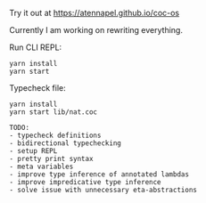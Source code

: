 Try it out at https://atennapel.github.io/coc-os

Currently I am working on rewriting everything.

Run CLI REPL:
```
yarn install
yarn start
```

Typecheck file:
```
yarn install
yarn start lib/nat.coc
```

```
TODO:
- typecheck definitions
- bidirectional typechecking
- setup REPL
- pretty print syntax
- meta variables
- improve type inference of annotated lambdas
- improve impredicative type inference
- solve issue with unnecessary eta-abstractions
```
